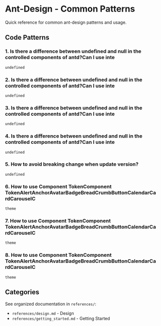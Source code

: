 # Ant-Design - Common Patterns

Quick reference for common ant-design patterns and usage.

## Code Patterns

### 1. Is there a difference between undefined and null in the controlled components of antd?Can I use inte

```
undefined
```

### 2. Is there a difference between undefined and null in the controlled components of antd?Can I use inte

```
undefined
```

### 3. Is there a difference between undefined and null in the controlled components of antd?Can I use inte

```
undefined
```

### 4. Is there a difference between undefined and null in the controlled components of antd?Can I use inte

```
undefined
```

### 5. How to avoid breaking change when update version?

```
undefined
```

### 6. How to use Component TokenComponent TokenAlertAnchorAvatarBadgeBreadCrumbButtonCalendarCardCarouselC

```
theme
```

### 7. How to use Component TokenComponent TokenAlertAnchorAvatarBadgeBreadCrumbButtonCalendarCardCarouselC

```
theme
```

### 8. How to use Component TokenComponent TokenAlertAnchorAvatarBadgeBreadCrumbButtonCalendarCardCarouselC

```
theme
```


## Categories

See organized documentation in `references/`:

- `references/design.md` - Design
- `references/getting_started.md` - Getting Started
